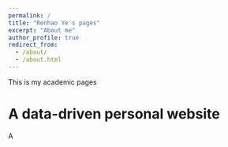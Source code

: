 ```yaml
---
permalink: /
title: "Renhao Ye's pages"
excerpt: "About me"
author_profile: true
redirect_from: 
  - /about/
  - /about.html
---
```


This is my academic pages

A data-driven personal website
======
A